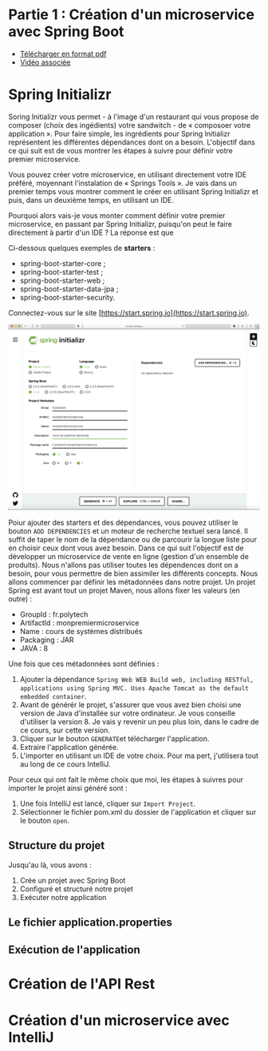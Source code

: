# Partie 1 : Création d'un microservice avec Spring Boot 
- [Télécharger en format pdf]()
- [Vidéo associée]()


# Spring Initializr
Soring Initializr vous permet - à l'image d'un restaurant qui vous propose de composer (choix des ingédients) votre sandwitch - de &laquo; composoer votre application &raquo;. Pour faire simple, les ingrédients pour Spring Initializr représentent les différentes dépendances dont on a besoin. L'objectif dans ce qui suit est de vous montrer les étapes à suivre pour définir votre premier microservice.  
	

Vous pouvez créer votre microservice, en utilisant directement votre IDE préféré, moyennant l'instalation de &laquo; Springs Tools &raquo;. Je vais dans un premier temps vous montrer comment le créer en utilisant Spring Initializr et puis, dans un deuxième temps, en utilisant un IDE.  

Pourquoi alors vais-je vous monter comment définir votre premier microservice, en passant par Spring Initializr, puisqu'on peut le faire directement à partir d'un IDE ? La réponse est que 


Ci-dessous quelques exemples de **starters** :

- spring-boot-starter-core ;
- spring-boot-starter-test ;
- spring-boot-starter-web ;
- spring-boot-starter-data-jpa ;
- spring-boot-starter-security.


Connectez-vous sur le site [https://start.spring.io](https://start.spring.io). 

<center>
<img src="images/startspringio.png" alt="drawing" style="width:800px;"/>
</center>



Poiur ajouter des starters et des dépendances, vous pouvez utiliser le bouton ``ADD DEPENDENCIES`` et un moteur de recherche textuel sera lancé. Il suffit de taper le nom de la dépendance ou de parcourir la longue liste pour en choisir ceux dont vous avez besoin. Dans ce qui suit l'objectif est de développer un microservice de vente en ligne (gestion d'un ensemble de produits). Nous n'allons pas utiliser toutes les dépendences dont on a besoin, pour vous permettre de bien assimiler les différents concepts. Nous allons commencer par définir les métadonnées dans notre projet. Un projet Spring est avant tout un projet Maven, nous allons fixer les valeurs (en outre) : 

- GroupId : fr.polytech
- ArtifactId : monpremiermicroservice
- Name : cours de systèmes distribués
- Packaging : JAR
- JAVA : 8 


Une fois que ces métadonnées sont définies : 

1. Ajouter la dépendance ``Spring Web WEB Build web, including RESTful, applications using Spring MVC. Uses Apache Tomcat as the default embedded container``. 
2. Avant de générér le projet, s'assurer que vous avez bien choisi une version de Java d'installée sur votre ordinateur. Je vous conseille d'utiliser la version 8. Je vais y revenir un peu plus loin, dans le cadre de ce cours, sur cette version. 
3. Cliquer sur le bouton ``GENERATE``et télécharger l'application. 
4. Extraire l'application générée. 
5. L'importer en utilisant un IDE de votre choix. Pour ma pert, j'utilisera tout au long de ce cours IntelliJ.  

Pour ceux qui ont fait le même choix que moi, les étapes à suivres pour importer le projet ainsi généré sont : 

1. Une fois IntelliJ est lancé, cliquer sur ``Import Project``.
2. Sélectionner le fichier pom.xml du dossier de l'application et cliquer sur le bouton ``open``. 


## Structure du projet 

Jusqu'au là, vous avons : 

1. Crée un projet avec Spring Boot
2. Configuré et structuré notre projet
3. Exécuter notre application

 


## Le fichier application.properties

## Exécution de l'application 



# Création de l'API Rest



# Création d'un microservice avec IntelliJ


